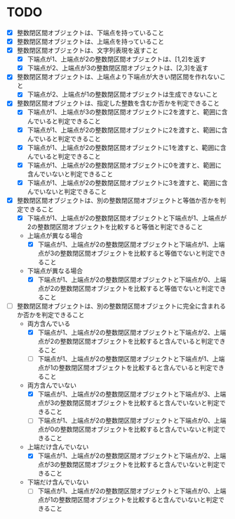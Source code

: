# TODO

- [x] 整数閉区間オブジェクトは、下端点を持っていること
- [x] 整数閉区間オブジェクトは、上端点を持っていること
- [x] 整数閉区間オブジェクトは、文字列表現を返すこと
  - [x] 下端点が1、上端点が2の整数閉区間オブジェクトは、[1,2]を返す
  - [x] 下端点が2、上端点が3の整数閉区間オブジェクトは、[2,3]を返す
- [x] 整数閉区間オブジェクトは、上端点より下端点が大きい閉区間を作れないこと
  - [x] 下端点が2、上端点が1の整数閉区間オブジェクトは生成できないこと
- [x] 整数閉区間オブジェクトは、指定した整数を含むか否かを判定できること
  - [x] 下端点が1、上端点が3の整数閉区間オブジェクトに2を渡すと、範囲に含んでいると判定できること
  - [x] 下端点が1、上端点が2の整数閉区間オブジェクトに2を渡すと、範囲に含んでいると判定できること
  - [x] 下端点が1、上端点が2の整数閉区間オブジェクトに1を渡すと、範囲に含んでいると判定できること
  - [x] 下端点が1、上端点が2の整数閉区間オブジェクトに0を渡すと、範囲に含んでいないと判定できること
  - [x] 下端点が1、上端点が2の整数閉区間オブジェクトに3を渡すと、範囲に含んでいないと判定できること
- [x] 整数閉区間オブジェクトは、別の整数閉区間オブジェクトと等価か否かを判定できること
  - [x] 下端点が1、上端点が2の整数閉区間オブジェクトと下端点が1、上端点が2の整数閉区間オブジェクトを比較すると等価と判定できること
  - 上端点が異なる場合
    - [x] 下端点が1、上端点が2の整数閉区間オブジェクトと下端点が1、上端点が3の整数閉区間オブジェクトを比較すると等価でないと判定できること
  - 下端点が異なる場合
    - [x] 下端点が1、上端点が2の整数閉区間オブジェクトと下端点が0、上端点が2の整数閉区間オブジェクトを比較すると等価でないと判定できること
- [ ] 整数閉区間オブジェクトは、別の整数閉区間オブジェクトに完全に含まれるか否かを判定できること
  - 両方含んでいる
    - [x] 下端点が1、上端点が2の整数閉区間オブジェクトと下端点が2、上端点が2の整数閉区間オブジェクトを比較すると含んでいると判定できること
    - [ ] 下端点が1、上端点が2の整数閉区間オブジェクトと下端点が1、上端点が1の整数閉区間オブジェクトを比較すると含んでいると判定できること
  - 両方含んでいない
    - [x] 下端点が1、上端点が2の整数閉区間オブジェクトと下端点が3、上端点が3の整数閉区間オブジェクトを比較すると含んでいないと判定できること
    - [ ] 下端点が1、上端点が2の整数閉区間オブジェクトと下端点が0、上端点が0の整数閉区間オブジェクトを比較すると含んでいないと判定できること
  - 上端だけ含んでいない
    - [x] 下端点が1、上端点が2の整数閉区間オブジェクトと下端点が2、上端点が3の整数閉区間オブジェクトを比較すると含んでいないと判定できること
  - 下端だけ含んでいない
    - [ ] 下端点が1、上端点が2の整数閉区間オブジェクトと下端点が0、上端点が1の整数閉区間オブジェクトを比較すると含んでいないと判定できること
